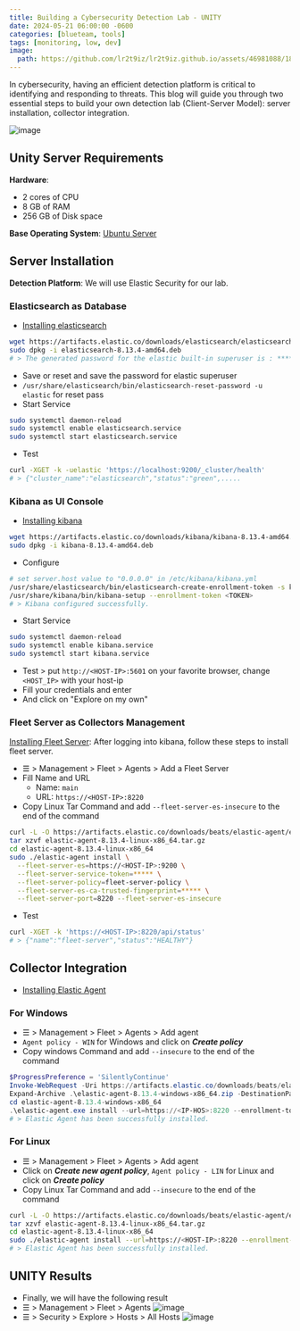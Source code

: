 ```yaml
---
title: Building a Cybersecurity Detection Lab - UNITY
date: 2024-05-21 06:00:00 -0600
categories: [blueteam, tools]
tags: [monitoring, low, dev]
image:
  path: https://github.com/lr2t9iz/lr2t9iz.github.io/assets/46981088/18d749a0-d814-48cc-82db-bee422e501a0
---
```


In cybersecurity, having an efficient detection platform is critical to identifying and responding to threats. This blog will guide you through two essential steps to build your own detection lab (Client-Server Model): server installation, collector integration.

![image](https://github.com/lr2t9iz/lr2t9iz.github.io/assets/46981088/01fe11b4-84c5-4d0e-abb1-5938977ac6bc)

## Unity Server Requirements
**Hardware**:
 - 2 cores of CPU
 - 8 GB of RAM 
 - 256 GB of Disk space

**Base Operating System**: [Ubuntu Server](https://ubuntu.com/download/server)

## Server Installation
**Detection Platform**: We will use Elastic Security for our lab.
### **Elasticsearch as Database**
- [Installing elasticsearch](https://www.elastic.co/guide/en/elasticsearch/reference/current/deb.html#install-deb)
```sh
wget https://artifacts.elastic.co/downloads/elasticsearch/elasticsearch-8.13.4-amd64.deb
sudo dpkg -i elasticsearch-8.13.4-amd64.deb
# > The generated password for the elastic built-in superuser is : *****
```
- Save or reset and save the password for elastic superuser
- `/usr/share/elasticsearch/bin/elasticsearch-reset-password -u elastic` for reset pass
- Start Service
```sh
sudo systemctl daemon-reload
sudo systemctl enable elasticsearch.service
sudo systemctl start elasticsearch.service
```
- Test
```sh
curl -XGET -k -uelastic 'https://localhost:9200/_cluster/health'
# > {"cluster_name":"elasticsearch","status":"green",.....
```

### Kibana as UI Console
- [Installing kibana](https://www.elastic.co/guide/en/kibana/current/deb.html#install-deb)
```sh
wget https://artifacts.elastic.co/downloads/kibana/kibana-8.13.4-amd64.deb
sudo dpkg -i kibana-8.13.4-amd64.deb
```
- Configure
```sh
# set server.host value to "0.0.0.0" in /etc/kibana/kibana.yml
/usr/share/elasticsearch/bin/elasticsearch-create-enrollment-token -s kibana 
/usr/share/kibana/bin/kibana-setup --enrollment-token <TOKEN>
# > Kibana configured successfully.
```
- Start Service
```sh
sudo systemctl daemon-reload
sudo systemctl enable kibana.service
sudo systemctl start kibana.service
```
- Test > put `http://<HOST-IP>:5601` on your favorite browser, change `<HOST_IP>` with your host-ip
- Fill your credentials and enter
- And click on "Explore on my own"

### Fleet Server as Collectors Management
[Installing Fleet Server](https://www.elastic.co/guide/en/fleet/current/install-fleet-managed-elastic-agent.html#elastic-agent-installation-steps): After logging into kibana, follow these steps to install fleet server.
- ☰ > Management > Fleet > Agents > Add a Fleet Server
- Fill Name and URL
  - Name: `main`
  - URL: `https://<HOST-IP>:8220`
- Copy Linux Tar Command and add `--fleet-server-es-insecure` to the end of the command
```sh
curl -L -O https://artifacts.elastic.co/downloads/beats/elastic-agent/elastic-agent-8.13.4-linux-x86_64.tar.gz
tar xzvf elastic-agent-8.13.4-linux-x86_64.tar.gz
cd elastic-agent-8.13.4-linux-x86_64
sudo ./elastic-agent install \
  --fleet-server-es=https://<HOST-IP>:9200 \
  --fleet-server-service-token=***** \
  --fleet-server-policy=fleet-server-policy \
  --fleet-server-es-ca-trusted-fingerprint=***** \
  --fleet-server-port=8220 --fleet-server-es-insecure
```
- Test
```sh
curl -XGET -k 'https://<HOST-IP>:8220/api/status'
# > {"name":"fleet-server","status":"HEALTHY"}
```

## Collector Integration
- [Installing Elastic Agent](https://www.elastic.co/guide/en/fleet/current/install-fleet-managed-elastic-agent.html#elastic-agent-installation-steps)
### For Windows
- ☰ > Management > Fleet > Agents > Add agent
- `Agent policy - WIN` for Windows and click on ***Create policy***
- Copy windows Command and add `--insecure` to the end of the command
```powershell
$ProgressPreference = 'SilentlyContinue'
Invoke-WebRequest -Uri https://artifacts.elastic.co/downloads/beats/elastic-agent/elastic-agent-8.13.4-windows-x86_64.zip -OutFile elastic-agent-8.13.4-windows-x86_64.zip
Expand-Archive .\elastic-agent-8.13.4-windows-x86_64.zip -DestinationPath .
cd elastic-agent-8.13.4-windows-x86_64
.\elastic-agent.exe install --url=https://<IP-HOS>:8220 --enrollment-token=***** --insecure
# > Elastic Agent has been successfully installed.
```
### For Linux
- ☰ > Management > Fleet > Agents > Add agent
- Click on ***Create new agent policy***, `Agent policy - LIN` for Linux and click on ***Create policy***
- Copy Linux Tar Command and add `--insecure` to the end of the command
```sh
curl -L -O https://artifacts.elastic.co/downloads/beats/elastic-agent/elastic-agent-8.13.4-linux-x86_64.tar.gz
tar xzvf elastic-agent-8.13.4-linux-x86_64.tar.gz
cd elastic-agent-8.13.4-linux-x86_64
sudo ./elastic-agent install --url=https://<HOST-IP>:8220 --enrollment-token=***** --insecure
# > Elastic Agent has been successfully installed.
```

## UNITY Results
- Finally, we will have the following result
- ☰ > Management > Fleet > Agents
![image](https://github.com/lr2t9iz/lr2t9iz.github.io/assets/46981088/acf29dbf-b0ea-4116-a90d-1a98e64a7f94)
- ☰ > Security > Explore > Hosts > All Hosts
![image](https://github.com/lr2t9iz/lr2t9iz.github.io/assets/46981088/affc0cbf-2671-4eb2-8031-fc9c7feb23c5)